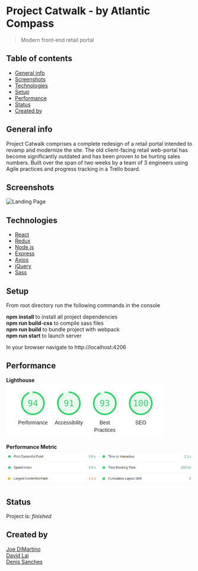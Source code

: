 # Project Catwalk - by Atlantic Compass

> Modern front-end retail portal

## Table of contents

- [General info](#general-info)
- [Screenshots](#screenshots)
- [Technologies](#technologies)
- [Setup](#setup)
- [Performance](#performance)
- [Status](#status)
- [Created by](#created-by)

## General info

Project Catwalk comprises a complete redesign of a retail portal intended to revamp and modernize the site. The old client-facing retail web-portal has become significantly outdated and has been proven to be hurting sales numbers.
Built over the span of two weeks by a team of 3 engineers using Agile practices and progress tracking in a Trello board.

## Screenshots

![Landing Page](./dist/attributes/landing-page.gif)

## Technologies

- [React](https://reactjs.org/)
- [Redux](https://redux.js.org/)
- [Node.js](https://nodejs.dev/)
- [Express](https://expressjs.com/)
- [Axios](https://github.com/axios/axios)
- [jQuery](https://jquery.com/)
- [Sass](https://sass-lang.com/)

## Setup

From root directory run the following commands in the console

**npm install** to install all project dependencies  
**npm run build-css** to compile sass files  
**npm run build** to bundle project with webpack  
**npm run start** to launch server

In your browser navigate to http://localhost:4206

## Performance

**Lighthouse**  
![Lighthouse](./dist/attributes/lighthouse.png)

**Performance Metric**  
![Performance](./dist/attributes/performance-metrics.png)

## Status

Project is: _finished_

## Created by

[Joe DiMartino](https://github.com/Joed11)  
[David Lai](https://github.com/punkvidi)  
[Denis Sanches](https://github.com/efir-tractatus)
